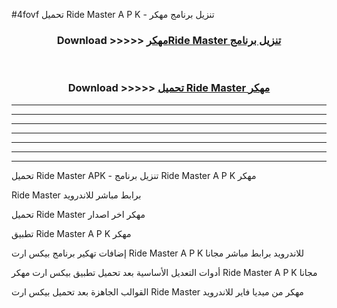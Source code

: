 #4fovf تحميل Ride Master  A P K - تنزيل برنامج مهكر



<div align="center">
<h3>Download >>>>> <a href="https://runaway1.web.app/?sq=Ride Master ">مهكرRide Master  تنزيل برنامج</a></h3><br>

<h3>Download >>>>> <a href="https://runaway1.web.app/?sq=Ride Master ">تحميل Ride Master  مهكر</a></h3>
</div>


----------------------------------------------------------

----------------------------------------------------------

----------------------------------------------------------

----------------------------------------------------------

----------------------------------------------------------

----------------------------------------------------------

----------------------------------------------------------

تحميل Ride Master  APK - تنزيل برنامج Ride Master  A P K مهكر

Ride Master  برابط مباشر للاندرويد

تحميل Ride Master  مهكر اخر اصدار

تطبيق Ride Master  A P K مهكر

إضافات تهكير برنامج بيكس ارت Ride Master  A P K للاندرويد برابط مباشر مجانا

أدوات التعديل الأساسية بعد تحميل تطبيق بيكس ارت مهكر Ride Master  A P K مجانا

القوالب الجاهزة بعد تحميل بيكس ارت Ride Master  مهكر من ميديا فاير للاندرويد


